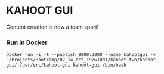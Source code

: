 KAHOOT GUI
===

Content creation is now a team sport!

### Run in Docker

`docker run -i -t --publish 8000:3000 --name kahootgui -v ~/Projects/Bootcamp/02_14_oct_19/w10d1/kahoot-two/kahoot-gui/:/usr/src/kahoot-gui kahoot-gui /bin/bash`